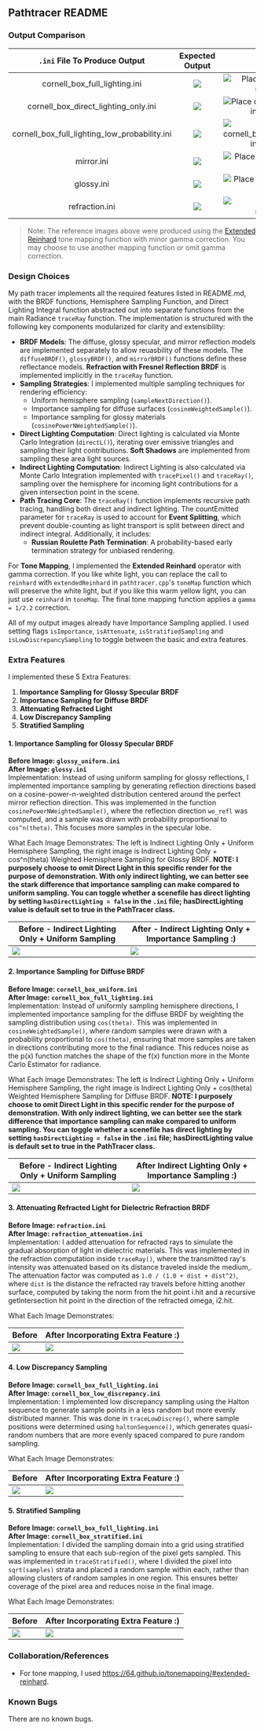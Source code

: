 ## Pathtracer README


### Output Comparison

| `.ini` File To Produce Output | Expected Output | My Code's Output |
| :---------------------------------------: | :--------------------------------------------------: | :-------------------------------------------------: |
| cornell_box_full_lighting.ini |  ![](example-scenes/ground_truth/final/cornell_box_full_lighting.png) | ![Place cornell_box_full_lighting.png in student_outputs/final folder](student_outputs/final/cornell_box_full_lighting.png) |
| cornell_box_direct_lighting_only.ini |  ![](example-scenes/ground_truth/final/cornell_box_direct_lighting_only.png) | ![Place cornell_box_direct_lighting_only.png in student_outputs/final folder](student_outputs/final/cornell_box_direct_lighting_only.png) |
| cornell_box_full_lighting_low_probability.ini |  ![](example-scenes/ground_truth/final/cornell_box_full_lighting_low_probability.png) | ![Place cornell_box_full_lighting_low_probability.png in student_outputs/final folder](student_outputs/final/cornell_box_full_lighting_low_probability.png) |
| mirror.ini |  ![](example-scenes/ground_truth/final/mirror.png) | ![Place mirror.png in student_outputs/final folder](student_outputs/final/mirror.png) |
| glossy.ini |  ![](example-scenes/ground_truth/final/glossy.png) | ![Place glossy.png in student_outputs/final folder](student_outputs/final/glossy.png) |
| refraction.ini |  ![](example-scenes/ground_truth/final/refraction.png) | ![Place refraction.png in student_outputs/final folder](student_outputs/final/refraction.png) |

> Note: The reference images above were produced using the [Extended Reinhard](https://64.github.io/tonemapping/#extended-reinhard) tone mapping function with minor gamma correction. You may choose to use another mapping function or omit gamma correction.

### Design Choices
My path tracer implements all the required features listed in README.md, with the BRDF functions, Hemisphere Sampling Function, and Direct Lighting Integral function abstracted out into separate functions from the main Radiance `traceRay` function. The implementation is structured with the following key components modularized for clarity and extensibility:

- **BRDF Models**: The diffuse, glossy specular, and mirror reflection models are implemented separately to allow reuasbility of these models. The `diffuseBRDF()`, `glossyBRDF()`, and `mirrorBRDF()` functions define these reflectance models. **Refraction with Fresnel Reflection BRDF** is implemented implicitly in the `traceRay` function.
- **Sampling Strategies**: I implemented multiple sampling techniques for rendering efficiency:
  - Uniform hemisphere sampling (`sampleNextDirection()`).
  - Importance sampling for diffuse surfaces (`cosineWeightedSample()`).
  - Importance sampling for glossy materials (`cosinePowerNWeightedSample()`).
- **Direct Lighting Computation**: Direct lighting is calculated via Monte Carlo Integration (`directL()`), iterating over emissive triangles and sampling their light contributions. **Soft Shadows** are implemented from sampling these area light sources.
- **Indirect Lighting Computation**: Indirect Lighting is also calculated via Monte Carlo Integration implemented with `tracePixel()` and `traceRay()`, sampling over the hemisphere for incoming light contributions for a given intersection point in the scene.
- **Path Tracing Core**: The `traceRay()` function implements recursive path tracing, handling both direct and indirect lighting. The countEmitted parameter for `traceRay` is used to account for **Event Splitting**, which prevent double-counting as light transport is split between direct and indirect integral. Additionally, it includes:
  - **Russian Roulette Path Termination**: A probability-based early termination strategy for unbiased rendering.

For **Tone Mapping**, I implemented the **Extended Reinhard** operator with gamma correction. If you like white light, you can replace the call to `reinhard` with `extendedReinhard` in `pathtracer.cpp`'s `toneMap` function which will preserve the white light, but if you like this warm yellow light, you can just use `reinhard` in `toneMap`. The final tone mapping function applies a `gamma = 1/2.2` correction.

All of my output images already have Importance Sampling applied. I used setting flags `isImportance`, `isAttenuate`, `isStratifiedSampling` and `isLowDiscrepancySampling` to toggle between the basic and extra features.

### Extra Features
I implemented these 5 Extra Features:
1. **Importance Sampling for Glossy Specular BRDF**
2. **Importance Sampling for Diffuse BRDF**
3. **Attenuating Refracted Light**
4. **Low Discrepancy Sampling**
5. **Stratified Sampling**

#### **1. Importance Sampling for Glossy Specular BRDF**
**Before Image: `glossy_uniform.ini`**  
**After Image: `glossy.ini`**  
Implementation:  Instead of using uniform sampling for glossy reflections, I implemented importance sampling by generating reflection directions based on a cosine-power-n-weighted distribution centered around the perfect mirror reflection direction. This was implemented in the function `cosinePowerNWeightedSample()`, where the reflection direction `wo_refl` was computed, and a sample was drawn with probability proportional to `cos^n(theta)`. This focuses more samples in the specular lobe.

What Each Image Demonstrates:  The left is Indirect Lighting Only + Uniform Hemisphere Sampling, the right image is Indirect Lighting Only + cos^n(theta) Weighted Hemisphere Sampling for Glossy BRDF. 
**NOTE: I purposely choose to omit Direct Light in this specific render for the purpose of demonstration. With only indirect lighting, we can better see the stark difference that importance sampling can make compared to uniform sampling. You can toggle whether a scenefile has direct lighting by setting `hasDirectLighting = false` in the `.ini` file; hasDirectLighting value is default set to true in the PathTracer class.**

| Before - Indirect Lighting Only + Uniform Sampling | After - Indirect Lighting Only + Importance Sampling :) |
|--------|--------------------------------------|
| ![](student_outputs/final/glossy_indirectUniform.png) | ![](student_outputs/final/glossy_indirectImportance.png) |

#### **2. Importance Sampling for Diffuse BRDF**
**Before Image: `cornell_box_uniform.ini`**  
**After Image: `cornell_box_full_lighting.ini`**  
Implementation: Instead of uniformly sampling hemisphere directions, I implemented importance sampling for the diffuse BRDF by weighting the sampling distribution using `cos(theta)`. This was implemented in `cosineWeightedSample()`, where random samples were drawn with a probability proportional to `cos(theta)`, ensuring that more samples are taken in directions contributing more to the final radiance. This reduces noise as the p(x) function matches the shape of the f(x) function more in the Monte Carlo Estimator for radiance.

What Each Image Demonstrates: The left is Indirect Lighting Only + Uniform Hemisphere Sampling, the right image is Indirect Lighting Only + cos(theta) Weighted Hemisphere Sampling for Diffuse BRDF. 
**NOTE: I purposely choose to omit Direct Light in this specific render for the purpose of demonstration. With only indirect lighting, we can better see the stark difference that importance sampling can make compared to uniform sampling. You can toggle whether a scenefile has direct lighting by setting `hasDirectLighting = false` in the `.ini` file; hasDirectLighting value is default set to true in the PathTracer class.**



| Before - Indirect Lighting Only + Uniform Sampling | After Indirect Lighting Only + Importance Sampling :) |
|--------|--------------------------------------|
| ![](student_outputs/final/cornell_box_indirectUniform.png) | ![](student_outputs/final/cornell_box_indirectImportance.png) |

#### **3. Attenuating Refracted Light for Dielectric Refraction BRDF**
**Before Image: `refraction.ini`**  
**After Image: `refraction_attenuation.ini`**  
Implementation: I added attenuation for refracted rays to simulate the gradual absorption of light in dielectric materials. This was implemented in the refraction computation inside `traceRay()`, where the transmitted ray's intensity was attenuated based on its distance traveled inside the medium,. The attenuation factor was computed as `1.0 / (1.0 + dist + dist^2)`, where `dist` is the distance the refracted ray travels before hitting another surface, computed by taking the norm from the hit point i.hit and a recursive getIntersection hit point in the direction of the refracted omega, i2.hit.

What Each Image Demonstrates: 

| Before | After Incorporating Extra Feature :) |
|--------|--------------------------------------|
| ![](student_outputs/final/refraction.png) | ![](student_outputs/final/refraction_attenuation.png) |

#### **4. Low Discrepancy Sampling**
**Before Image: `cornell_box_full_lighting.ini`**  
**After Image: `cornell_box_low_discrepancy.ini`**  
Implementation: I implemented low discrepancy sampling using the Halton sequence to generate sample points in a less random but more evenly distributed manner. This was done in `traceLowDiscrep()`, where sample positions were determined using `haltonSequence()`, which generates quasi-random numbers that are more evenly spaced compared to pure random sampling.

What Each Image Demonstrates:



| Before | After Incorporating Extra Feature :) |
|--------|--------------------------------------|
| ![](student_outputs/final/cornell_box_full_lighting.png) | ![](student_outputs/final/cornell_box_low_discrepancy.png) |

#### **5. Stratified Sampling**
**Before Image: `cornell_box_full_lighting.ini`**  
**After Image: `cornell_box_stratified.ini`**  
Implementation: I divided the sampling domain into a grid using stratified sampling to ensure that each sub-region of the pixel gets sampled. This was implemented in `traceStratified()`, where I divided the pixel into `sqrt(samples)` strata and placed a random sample within each, rather than allowing clusters of random samples in one region. This ensures better coverage of the pixel area and reduces noise in the final image.

What Each Image Demonstrates:


| Before | After Incorporating Extra Feature :) |
|--------|--------------------------------------|
| ![](student_outputs/final/cornell_box_full_lighting.png) | ![](student_outputs/final/cornell_box_stratified.png) |

### Collaboration/References
- For tone mapping, I used https://64.github.io/tonemapping/#extended-reinhard. 

### Known Bugs
There are no known bugs.

